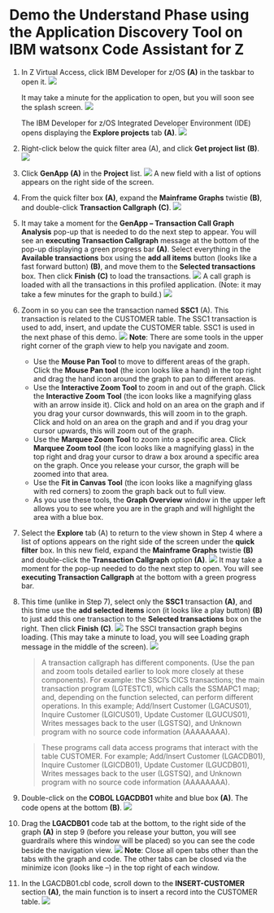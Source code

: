 # Demo the Understand Phase using the Application Discovery Tool on IBM watsonx Code Assistant for Z 
1. In Z Virtual Access, click IBM Developer for z/OS **(A)** in the taskbar to open it.
   ![](images/taskbar1.png)
   
   It may take a minute for the application to open, but you will soon see the splash screen.
   ![](images/splash.png)

   The IBM Developer for z/OS Integrated Developer Environment (IDE) opens displaying the **Explore projects** tab **(A)**.
   ![](images/explorprojects1.png)

2. Right-click below the quick filter area (A), and click **Get project list** **(B)**.
   ![](images/getprojlist.png)

3. Click **GenApp** **(A)** in the **Project** list.
   ![](images/GenApp.png)
   A new field with a list of options appears on the right side of the screen.

4. From the quick filter box **(A)**, expand the **Mainframe Graphs** twistie **(B)**, and double-click **Transaction Callgraph** **(C)**.
   ![](images/transactioncallgraph.png)

5. It may take a moment for the **GenApp – Transaction Call Graph Analysis** pop-up that is needed to do the next step to appear.
   You will see an **executing Transaction Callgraph** message at the bottom of the pop-up displaying a green progress bar **(A)**.
   Select everything in the **Available transactions** box using the **add all items** button (looks like a fast forward button) **(B)**, and move them to the **Selected transactions** box.
   Then click **Finish** **(C)** to load the transactions.
   ![](images/GenApp-selecttransactions.png)
   A call graph is loaded with all the transactions in this profiled application. (Note: it may take a few minutes for the graph to build.)
   ![](images/callgraph.png)

6. Zoom in so you can see the transaction named **SSC1** (A). This transaction is related to the CUSTOMER table. The SSC1 transaction is used to add, insert, and update the CUSTOMER table. SSC1 is used in the next phase of this demo.
   ![](images/ssc1callgraph.png)
   **Note**: There are some tools in the upper right corner of the graph view to help you navigate and zoom.
   
   - Use the **Mouse Pan Tool** to move to different areas of the graph. Click the **Mouse Pan tool** (the icon looks like a hand) in the top right and drag the hand icon around the graph to pan to different areas.
   - Use the **Interactive Zoom Tool** to zoom in and out of the graph. Click the **Interactive Zoom Tool** (the icon looks like a magnifying glass with an arrow inside it). Click and hold on an area on the graph and if you drag your cursor downwards, this will zoom in to the graph. Click and hold on an area on the graph and and if you drag your cursor upwards, this will zoom out of the graph.
   - Use the **Marquee Zoom Tool** to zoom into a specific area. Click **Marquee Zoom tool** (the icon looks like a magnifying glass) in the top right and drag your cursor to draw a box around a specific area on the graph. Once you release your cursor, the graph will be zoomed into that area.
   - Use the **Fit in Canvas Tool** (the icon looks like a magnifying glass with red corners) to zoom the graph back out to full view. 
   - As you use these tools, the **Graph Overview** window in the upper left allows you to see where you are in the graph and will highlight the area with a blue box.

7. Select the **Explore** tab (A) to return to the view shown in Step 4 where a list of options appears on the right side of the screen under the **quick filter** box. 
   In this new field, expand the **Mainframe Graphs** twistie **(B)** and double-click the **Transaction Callgraph** option **(A)**.
   ![](images/quickfilter1.png)
   It may take a moment for the pop-up needed to do the next step to open. You will see **executing Transaction Callgraph** at the bottom with a green progress bar.

8. This time (unlike in Step 7), select only the **SSC1** transaction **(A)**, and this time use the **add selected items** icon (it looks like a play button) **(B)** to just add this one transaction to the **Selected transactions** box on the right. Then click **Finish** **(C)**.
   ![](images/ssc1-select-finish.png)
   The SSCI transaction graph begins loading. (This may take a minute to load, you will see Loading graph message in the middle of the screen).
   ![](images/callgraphssc1.png)
   > A transaction callgraph has different components. (Use the pan and zoom tools detailed earlier to look more closely at these components). For example: the SSCI’s CICS transactions; the main transaction program (LGTESTC1), which calls the SSMAPC1 map; and, depending on the function selected, can perform different operations. In this example; Add/Insert Customer (LGACUS01), Inquire Customer (LGICUS01), Update Customer (LGUCUS01), Writes messages back to the user (LGSTSQ), and Unknown program with no source code information (AAAAAAAA).
   
   > These programs call data access programs that interact with the table CUSTOMER. For example; Add/Insert Customer (LGACDB01), Inquire Customer (LGICDB01), Update Customer (LGUCDB01), Writes messages back to the user (LGSTSQ), and Unknown program with no source code information (AAAAAAAA).

9.	Double-click on the **COBOL LGACDB01** white and blue box **(A)**. The code opens at the bottom **(B)**.
   ![](images/cobollgacdbo1.png)
10.	Drag the **LGACDB01** code tab at the bottom, to the right side of the graph **(A)** in step 9 (before you release your button, you will see guardrails where this window will be placed) so you can see the code beside the navigation view.
   ![](images/cobollgacdbo11.png)
   **Note**: Close all open tabs other than the tabs with the graph and code. The other tabs can be closed via the minimize icon (looks like –) in the top right of each window.
11.	In the LGACDB01.cbl code, scroll down to the **INSERT-CUSTOMER** section **(A)**, the main function is to insert a record into the CUSTOMER table.
   ![](images/cobollgacdbo12.png)

